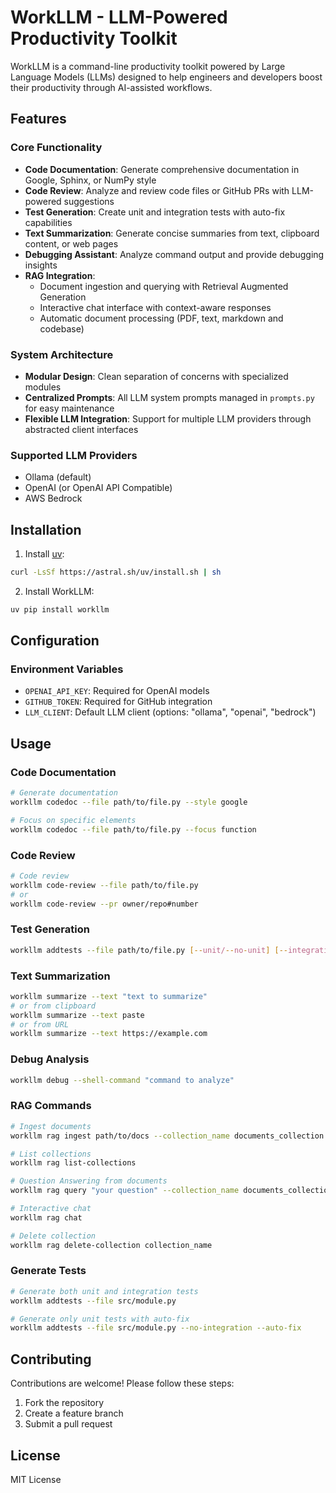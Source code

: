 # WorkLLM - LLM-Powered Productivity Toolkit

WorkLLM is a command-line productivity toolkit powered by Large Language Models (LLMs) designed to help engineers and developers boost their productivity through AI-assisted workflows.

## Features

### Core Functionality
- **Code Documentation**: Generate comprehensive documentation in Google, Sphinx, or NumPy style
- **Code Review**: Analyze and review code files or GitHub PRs with LLM-powered suggestions
- **Test Generation**: Create unit and integration tests with auto-fix capabilities
- **Text Summarization**: Generate concise summaries from text, clipboard content, or web pages
- **Debugging Assistant**: Analyze command output and provide debugging insights
- **RAG Integration**: 
  - Document ingestion and querying with Retrieval Augmented Generation
  - Interactive chat interface with context-aware responses
  - Automatic document processing (PDF, text, markdown and codebase)

### System Architecture
- **Modular Design**: Clean separation of concerns with specialized modules
- **Centralized Prompts**: All LLM system prompts managed in `prompts.py` for easy maintenance
- **Flexible LLM Integration**: Support for multiple LLM providers through abstracted client interfaces

### Supported LLM Providers
- Ollama (default)
- OpenAI (or OpenAI API Compatible)
- AWS Bedrock

## Installation

1. Install [uv](https://github.com/astral-sh/uv):
```bash
curl -LsSf https://astral.sh/uv/install.sh | sh
```

2. Install WorkLLM:
```bash
uv pip install workllm
```

## Configuration

### Environment Variables
- `OPENAI_API_KEY`: Required for OpenAI models
- `GITHUB_TOKEN`: Required for GitHub integration
- `LLM_CLIENT`: Default LLM client (options: "ollama", "openai", "bedrock")

## Usage

### Code Documentation
```bash
# Generate documentation
workllm codedoc --file path/to/file.py --style google

# Focus on specific elements
workllm codedoc --file path/to/file.py --focus function
```

### Code Review

```bash
# Code review
workllm code-review --file path/to/file.py
# or
workllm code-review --pr owner/repo#number
```

### Test Generation

```bash
workllm addtests --file path/to/file.py [--unit/--no-unit] [--integration/--no-integration]
```

### Text Summarization

```bash
workllm summarize --text "text to summarize"
# or from clipboard
workllm summarize --text paste
# or from URL
workllm summarize --text https://example.com
```

### Debug Analysis

```bash
workllm debug --shell-command "command to analyze"
```

### RAG Commands

```bash
# Ingest documents
workllm rag ingest path/to/docs --collection_name documents_collection

# List collections
workllm rag list-collections

# Question Answering from documents
workllm rag query "your question" --collection_name documents_collection

# Interactive chat
workllm rag chat

# Delete collection
workllm rag delete-collection collection_name
```


### Generate Tests

```bash
# Generate both unit and integration tests
workllm addtests --file src/module.py

# Generate only unit tests with auto-fix
workllm addtests --file src/module.py --no-integration --auto-fix
```


## Contributing

Contributions are welcome! Please follow these steps:

1. Fork the repository
2. Create a feature branch
3. Submit a pull request

## License

MIT License
